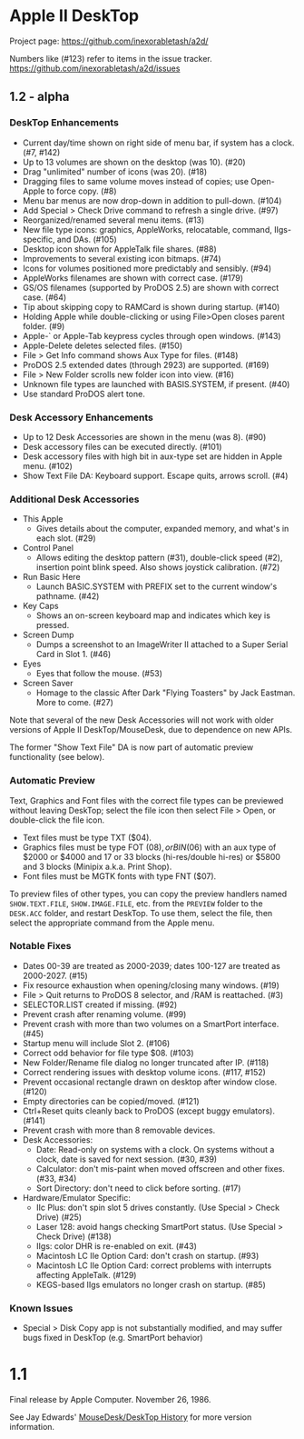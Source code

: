 # Apple II DeskTop

Project page: https://github.com/inexorabletash/a2d/

Numbers like (#123) refer to items in the issue tracker.
https://github.com/inexorabletash/a2d/issues

## 1.2 - alpha

### DeskTop Enhancements

* Current day/time shown on right side of menu bar, if system has a clock. (#7, #142)
* Up to 13 volumes are shown on the desktop (was 10). (#20)
* Drag "unlimited" number of icons (was 20). (#18)
* Dragging files to same volume moves instead of copies; use Open-Apple to force copy. (#8)
* Menu bar menus are now drop-down in addition to pull-down. (#104)
* Add Special > Check Drive command to refresh a single drive. (#97)
* Reorganized/renamed several menu items. (#13)
* New file type icons: graphics, AppleWorks, relocatable, command, IIgs-specific, and DAs. (#105)
* Desktop icon shown for AppleTalk file shares. (#88)
* Improvements to several existing icon bitmaps. (#74)
* Icons for volumes positioned more predictably and sensibly. (#94)
* AppleWorks filenames are shown with correct case. (#179)
* GS/OS filenames (supported by ProDOS 2.5) are shown with correct case. (#64)
* Tip about skipping copy to RAMCard is shown during startup. (#140)
* Holding Apple while double-clicking or using File>Open closes parent folder. (#9)
* Apple-` or Apple-Tab keypress cycles through open windows. (#143)
* Apple-Delete deletes selected files. (#150)
* File > Get Info command shows Aux Type for files. (#148)
* ProDOS 2.5 extended dates (through 2923) are supported. (#169)
* File > New Folder scrolls new folder icon into view. (#16)
* Unknown file types are launched with BASIS.SYSTEM, if present. (#40)
* Use standard ProDOS alert tone.

### Desk Accessory Enhancements

* Up to 12 Desk Accessories are shown in the menu (was 8). (#90)
* Desk accessory files can be executed directly. (#101)
* Desk accessory files with high bit in aux-type set are hidden in Apple menu. (#102)
* Show Text File DA: Keyboard support. Escape quits, arrows scroll. (#4)

### Additional Desk Accessories

* This Apple
  * Gives details about the computer, expanded memory, and what's in each slot. (#29)
* Control Panel
  * Allows editing the desktop pattern (#31), double-click speed (#2), insertion point blink speed. Also shows joystick calibration. (#72)
* Run Basic Here
  * Launch BASIC.SYSTEM with PREFIX set to the current window's pathname. (#42)
* Key Caps
  * Shows an on-screen keyboard map and indicates which key is pressed.
* Screen Dump
  * Dumps a screenshot to an ImageWriter II attached to a Super Serial Card in Slot 1. (#46)
* Eyes
  * Eyes that follow the mouse. (#53)
* Screen Saver
  * Homage to the classic After Dark "Flying Toasters" by Jack Eastman. More to come. (#27)

Note that several of the new Desk Accessories will not work with older versions
of Apple II DeskTop/MouseDesk, due to dependence on new APIs.

The former "Show Text File" DA is now part of automatic preview
functionality (see below).

### Automatic Preview

Text, Graphics and Font files with the correct file types can be
previewed without leaving DeskTop; select the file icon then select
File > Open, or double-click the file icon.

* Text files must be type TXT ($04).
* Graphics files must be type FOT ($08), or BIN ($06) with an aux type
    of $2000 or $4000 and 17 or 33 blocks (hi-res/double hi-res) or $5800
    and 3 blocks (Minipix a.k.a. Print Shop).
* Font files must be MGTK fonts with type FNT ($07).

To preview files of other types, you can copy the preview handlers
named `SHOW.TEXT.FILE`, `SHOW.IMAGE.FILE`, etc. from the `PREVIEW`
folder to the `DESK.ACC` folder, and restart DeskTop. To use them,
select the file, then select the appropriate command from the Apple
menu.

### Notable Fixes

* Dates 00-39 are treated as 2000-2039; dates 100-127 are treated as 2000-2027. (#15)
* Fix resource exhaustion when opening/closing many windows. (#19)
* File > Quit returns to ProDOS 8 selector, and /RAM is reattached. (#3)
* SELECTOR.LIST created if missing. (#92)
* Prevent crash after renaming volume. (#99)
* Prevent crash with more than two volumes on a SmartPort interface. (#45)
* Startup menu will include Slot 2. (#106)
* Correct odd behavior for file type $08. (#103)
* New Folder/Rename file dialog no longer truncated after IP. (#118)
* Correct rendering issues with desktop volume icons. (#117, #152)
* Prevent occasional rectangle drawn on desktop after window close. (#120)
* Empty directories can be copied/moved. (#121)
* Ctrl+Reset quits cleanly back to ProDOS (except buggy emulators). (#141)
* Prevent crash with more than 8 removable devices.
* Desk Accessories:
  * Date: Read-only on systems with a clock. On systems without a clock, date is saved for next session. (#30, #39)
  * Calculator: don't mis-paint when moved offscreen and other fixes. (#33, #34)
  * Sort Directory: don't need to click before sorting. (#17)
* Hardware/Emulator Specific:
  * IIc Plus: don't spin slot 5 drives constantly. (Use Special > Check Drive) (#25)
  * Laser 128: avoid hangs checking SmartPort status. (Use Special > Check Drive) (#138)
  * IIgs: color DHR is re-enabled on exit. (#43)
  * Macintosh LC IIe Option Card: don't crash on startup. (#93)
  * Macintosh LC IIe Option Card: correct problems with interrupts affecting AppleTalk. (#129)
  * KEGS-based IIgs emulators no longer crash on startup. (#85)

### Known Issues

* Special > Disk Copy app is not substantially modified, and may suffer bugs fixed in DeskTop (e.g. SmartPort behavior)

# 1.1

Final release by Apple Computer. November 26, 1986.

See Jay Edwards' [MouseDesk/DeskTop History](https://mirrors.apple2.org.za/ground.icaen.uiowa.edu/MiscInfo/Misc/mousedesk.info)
for more version information.
